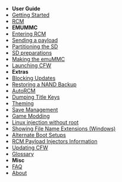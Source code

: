 - **User Guide**
- [Getting Started](user_guide/getting_started.md)
- [RCM](user_guide/rcm.md)
- **EMUMMC**
- [Entering RCM](user_guide/emummc/entering_rcm.md)
- [Sending a payload](user_guide/emummc/sending_payload.md)
- [Partitioning the SD](user_guide/emummc/partitioning_sd.md)
- [SD preparations](user_guide/emummc/sd_preparation.md)
- [Making the emuMMC](user_guide/emummc/making_emummc.md)
- [Launching CFW](user_guide/emummc/launching_cfw.md)
- **Extras**
- [Blocking Updates](extras/blocking_updates.md)
- [Restoring a NAND Backup](extras/nandrestore.md)
- [AutoRCM](extras/autorcm.md)
- [Dumping Title Keys](extras/dumping_title_keys.md)
- [Theming](extras/theming.md)
- [Save Management](extras/save_management.md)
- [Game Modding](extras/game_modding.md)
- [Linux injection without root](extras/adding_udev.md)
- [Showing File Name Extensions (Windows)](extras/showing_file_extensions.md)
- [Alternate Boot Setups](extras/alternate_bootsetups.md)
- [RCM Payload Injectors Information](extras/rcm_injectors.md)
- [Updating CFW](extras/updating.md)
- [Glossary](extras/glossary.md)
- **Misc**
- [FAQ](faq.md)
- [About](about.md)
